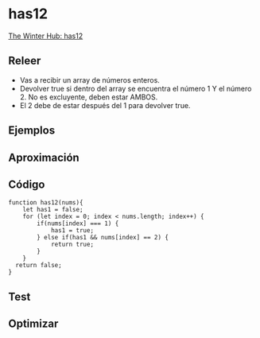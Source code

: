 # has12

[The Winter Hub: has12](https://the-winter.github.io/codingjs/exercise.html?name=has12&title=Array-2)

## Releer

- Vas a recibir un array de números enteros.
- Devolver true si dentro del array se encuentra el número 1 Y el número 2. No es excluyente, deben estar AMBOS. 
- El 2 debe de estar después del 1 para devolver true. 

## Ejemplos

## Aproximación

## Código

```
function has12(nums){
    let has1 = false;
    for (let index = 0; index < nums.length; index++) {
        if(nums[index] === 1) {
            has1 = true;
        } else if(has1 && nums[index] == 2) {
            return true;
        }
    }
  return false;
}
```

## Test

## Optimizar
